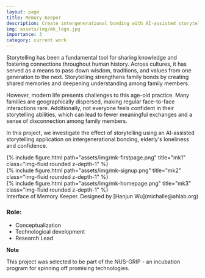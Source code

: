 ```yaml
---
layout: page
title: Memory Keeper
description: Create intergenerational bonding with AI-assisted storytelling
img: assets/img/mk_logo.jpg
importance: 3
category: current work
---
```


Storytelling has been a fundamental tool for sharing knowledge and fostering connections throughout human history. Across cultures, it has served as a means to pass down wisdom, traditions, and values from one generation to the next. Storytelling strengthens family bonds by creating shared memories and deepening understanding among family members.

However, modern life presents challenges to this age-old practice. Many families are geographically dispersed, making regular face-to-face interactions rare. Additionally, not everyone feels confident in their storytelling abilities, which can lead to fewer meaningful exchanges and a sense of disconnection among family members.

In this project, we investigate the effect of storytelling using an AI-assisted storytelling application on intergenerational bonding, elderly's loneliness and confidence. 

<!-- <div class="row justify-content-sm-center"> -->
<div class="row">
    <div class="col-sm mt-3 mt-md-0">
        {% include figure.html path="assets/img/mk-firstpage.png" title="mk1" class="img-fluid rounded z-depth-1" %}
    </div>
    <div class="col-sm mt-3 mt-md-0">
        {% include figure.html path="assets/img/mk-signup.png" title="mk2" class="img-fluid rounded z-depth-1" %}
    </div>
    <div class="col-sm mt-3 mt-md-0">
        {% include figure.html path="assets/img/mk-homepage.png" title="mk3" class="img-fluid rounded z-depth-1" %}
    </div>
</div>
<div class="caption">
    Interface of Memory Keeper. Designed by [Hanjun Wu](michalle@ahlab.org)
</div>

### Role: 
- Conceptualization
- Technological development
- Research Lead

**Note** 

This project was selected to be part of the NUS-GRIP - an incubation program for spinning off promising technologies. 
